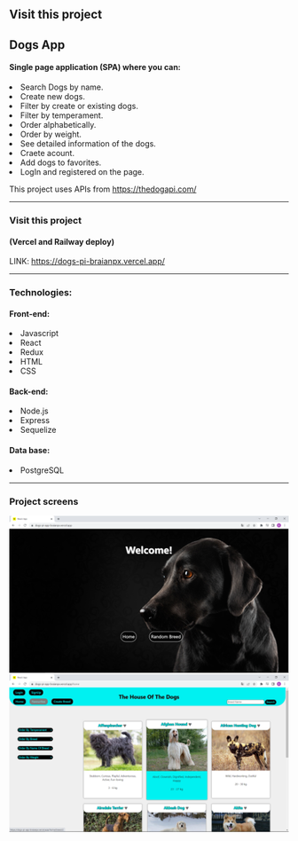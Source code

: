
## Visit this project

## Dogs App

#### Single page application (SPA) where you can:
 <li>Search Dogs by name.</li>
 <li>Create new dogs.</li>
 <li>Filter by create or existing dogs.</li>
 <li>Filter by temperament.</li>
 <li>Order alphabetically.</li>
 <li>Order by weight.</li>
 <li>See detailed information of the dogs.</li>
 <li>Craete acount.</li>
 <li>Add dogs to favorites.</li>
 <li>LogIn and registered on the page.</li>
 
This project uses APIs from https://thedogapi.com/

---

### Visit this project
#### (Vercel and Railway deploy)
LINK: https://dogs-pi-braianpx.vercel.app/

---

### Technologies:
#### Front-end:
<li>Javascript</li>
<li>React</li>
<li>Redux</li>
<li>HTML</li>
<li>CSS</li>

#### Back-end:
<li>Node.js</li>
<li>Express</li>
<li>Sequelize</li>

#### Data base:
<li>PostgreSQL</li>

---

### Project screens
![image](/client/src/img/readme/intro.png)
![image](/client/src/img/readme/home.png)

